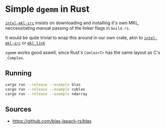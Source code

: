 # Simple `dgemm` in Rust

[`intel-mkl-src`](https://github.com/rust-math/intel-mkl-src) insists on downloading and installing it's own MKL, neccessitating manual passing of the linker flags in `build.rs`.

It would be quite trivial to wrap this around in our own crate, akin to [`intel-mkl-src`](https://github.com/rust-math/intel-mkl-src) or [`mkl_link`](https://github.com/peterhj/libmkl_link)

`zgemm` works good aswell, since Rust's `Comlex<T>` has the same layout as C's `_Complex`.

## Running
```bash
cargo run --release --example blas
cargo run --release --example cublas
cargo run --release --example ndarray
```

## Sources
 - https://github.com/blas-lapack-rs/blas
